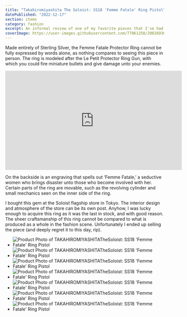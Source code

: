 ```yaml
---
title: "Takahiromiyashita The Soloist: SS18 'Femme Fatale' Ring Pistol"
datePublished: "2022-12-17"
section: items
category: fashion
excerpt: An informal review of one of my favorite pieces that I've had the pleasure to own. Fashion kills.
coverImage: https://user-images.githubusercontent.com/77861258/208269368-449444ef-6ca7-4bfb-8702-4fb0e9761fdb.jpg
---
```


Made entirely of Sterling Silver, the Femme Fatale Protector Ring cannot be fully expressed by words alone, as nothing compares to seeing this piece in person. The ring is modeled after the Le Petit Protector Ring Gun, with which you could fire miniature bullets and give damage unto your enemies.

<iframe width="560" height="315" src="https://www.youtube.com/embed/x3TWp29pdzU" title="YouTube video player" frameborder="0" allow="accelerometer; autoplay; clipboard-write; encrypted-media; gyroscope; picture-in-picture" allowfullscreen></iframe>

On the backside is an engraving that spells out ‘Femme Fatale,’ a seductive women who brings disaster unto those who become involved with her. Certain parts of the ring are movable, such as the revolving cylinder and small mechanics seen on the inner side of the ring.

I bought this gem at the Soloist flagship store in Tokyo. The interior design and atmosphere of the store can be its own post. Anyhow, I was lucky enough to acquire this ring as it was the last in stock, and with good reason. The sheer craftsmanship of this ring cannot be compared to what is produced as a whole in the fashion scene. Unfortunately I ended up selling the piece (and deeply regret it to this day, rip).

- <Image 
    src="https://user-images.githubusercontent.com/77861258/208269441-cf37fdc2-d1d2-4da1-b0ec-6aeedf33f141.jpg" 
    alt="Product Photo of TAKAHIROMIYASHITATheSoloist: SS18 'Femme Fatale' Ring Pistol" 
    aspectRatio="3:4"
  />
- <Image 
    src="https://user-images.githubusercontent.com/77861258/208269442-cad09bc2-b459-4c2b-9607-cf7349cd249b.jpg" 
    alt="Product Photo of TAKAHIROMIYASHITATheSoloist: SS18 'Femme Fatale' Ring Pistol" 
    aspectRatio="3:4"
  />
- <Image 
    src="https://user-images.githubusercontent.com/77861258/208269443-6ddebd21-bf2d-49f8-bdec-79230d501d1c.jpg" 
    alt="Product Photo of TAKAHIROMIYASHITATheSoloist: SS18 'Femme Fatale' Ring Pistol" 
    aspectRatio="3:4"
  />
- <Image 
    src="https://user-images.githubusercontent.com/77861258/208269445-a2fc846c-fc1b-44e0-83f0-08f00aeb3d9d.jpg" 
    alt="Product Photo of TAKAHIROMIYASHITATheSoloist: SS18 'Femme Fatale' Ring Pistol" 
    aspectRatio="3:4"
  />
- <Image 
    src="https://user-images.githubusercontent.com/77861258/208269446-5ffa0765-56eb-4573-b450-75b48e488b4d.jpg" 
    alt="Product Photo of TAKAHIROMIYASHITATheSoloist: SS18 'Femme Fatale' Ring Pistol" 
    aspectRatio="3:4"
  />
- <Image 
    src="https://user-images.githubusercontent.com/77861258/208269448-8765ff2d-0fb4-4755-b857-a24759d25011.jpg" 
    alt="Product Photo of TAKAHIROMIYASHITATheSoloist: SS18 'Femme Fatale' Ring Pistol" 
    aspectRatio="3:4"
  />
- <Image 
    src="https://user-images.githubusercontent.com/77861258/208269449-d6eabdda-df08-4867-ba30-044bf05865a0.JPG" 
    alt="Product Photo of TAKAHIROMIYASHITATheSoloist: SS18 'Femme Fatale' Ring Pistol" 
    aspectRatio="3:4"
  />
